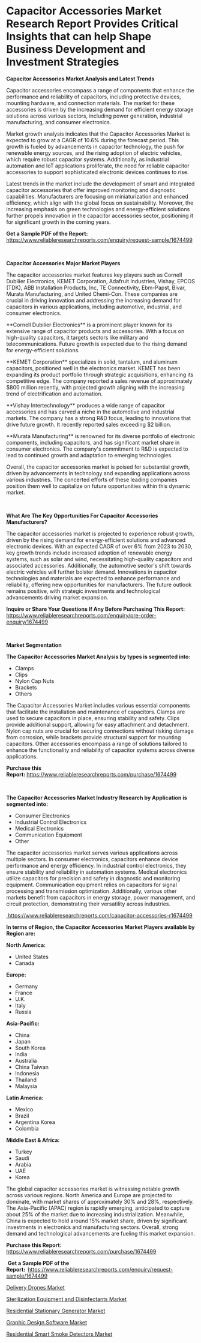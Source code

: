 <p><h1>Capacitor Accessories Market Research Report Provides Critical Insights that can help Shape Business Development and Investment Strategies</h1></p><p><strong>Capacitor Accessories Market Analysis and Latest Trends</strong></p>
<p><p>Capacitor accessories encompass a range of components that enhance the performance and reliability of capacitors, including protective devices, mounting hardware, and connection materials. The market for these accessories is driven by the increasing demand for efficient energy storage solutions across various sectors, including power generation, industrial manufacturing, and consumer electronics. </p><p>Market growth analysis indicates that the Capacitor Accessories Market is expected to grow at a CAGR of 10.6% during the forecast period. This growth is fueled by advancements in capacitor technology, the push for renewable energy sources, and the rising adoption of electric vehicles, which require robust capacitor systems. Additionally, as industrial automation and IoT applications proliferate, the need for reliable capacitor accessories to support sophisticated electronic devices continues to rise.</p><p>Latest trends in the market include the development of smart and integrated capacitor accessories that offer improved monitoring and diagnostic capabilities. Manufacturers are focusing on miniaturization and enhanced efficiency, which align with the global focus on sustainability. Moreover, the increasing emphasis on green technologies and energy-efficient solutions further propels innovation in the capacitor accessories sector, positioning it for significant growth in the coming years.</p></p>
<p><strong>Get a Sample PDF of the Report:&nbsp;</strong> <a href="https://www.reliableresearchreports.com/enquiry/request-sample/1674499?utm_campaign=83&utm_medium=2&utm_source=Github&utm_content=ia&utm_term=13102024&utm_id=capacitor-accessories">https://www.reliableresearchreports.com/enquiry/request-sample/1674499</a></p>
<p>&nbsp;</p>
<p><strong>Capacitor Accessories Major Market Players</strong></p>
<p><p>The capacitor accessories market features key players such as Cornell Dubilier Electronics, KEMET Corporation, Adafruit Industries, Vishay, EPCOS (TDK), ABB Installation Products, Inc, TE Connectivity, Ebm-Papst, Bivar, Murata Manufacturing, and United Chemi-Con. These companies are crucial in driving innovation and addressing the increasing demand for capacitors in various applications, including automotive, industrial, and consumer electronics.</p><p>**Cornell Dubilier Electronics** is a prominent player known for its extensive range of capacitor products and accessories. With a focus on high-quality capacitors, it targets sectors like military and telecommunications. Future growth is expected due to the rising demand for energy-efficient solutions.</p><p>**KEMET Corporation** specializes in solid, tantalum, and aluminum capacitors, positioned well in the electronics market. KEMET has been expanding its product portfolio through strategic acquisitions, enhancing its competitive edge. The company reported a sales revenue of approximately $800 million recently, with projected growth aligning with the increasing trend of electrification and automation.</p><p>**Vishay Intertechnology** produces a wide range of capacitor accessories and has carved a niche in the automotive and industrial markets. The company has a strong R&D focus, leading to innovations that drive future growth. It recently reported sales exceeding $2 billion.</p><p>**Murata Manufacturing** is renowned for its diverse portfolio of electronic components, including capacitors, and has significant market share in consumer electronics. The company's commitment to R&D is expected to lead to continued growth and adaptation to emerging technologies.</p><p>Overall, the capacitor accessories market is poised for substantial growth, driven by advancements in technology and expanding applications across various industries. The concerted efforts of these leading companies position them well to capitalize on future opportunities within this dynamic market.</p></p>
<p>&nbsp;</p>
<p><strong>What Are The Key Opportunities For Capacitor Accessories Manufacturers?</strong></p>
<p><p>The capacitor accessories market is projected to experience robust growth, driven by the rising demand for energy-efficient solutions and advanced electronic devices. With an expected CAGR of over 6% from 2023 to 2030, key growth trends include increased adoption of renewable energy systems, such as solar and wind, necessitating high-quality capacitors and associated accessories. Additionally, the automotive sector's shift towards electric vehicles will further bolster demand. Innovations in capacitor technologies and materials are expected to enhance performance and reliability, offering new opportunities for manufacturers. The future outlook remains positive, with strategic investments and technological advancements driving market expansion.</p></p>
<p><strong>Inquire or Share Your Questions If Any Before Purchasing This Report:</strong> <a href="https://www.reliableresearchreports.com/enquiry/pre-order-enquiry/1674499?utm_campaign=83&utm_medium=2&utm_source=Github&utm_content=ia&utm_term=13102024&utm_id=capacitor-accessories">https://www.reliableresearchreports.com/enquiry/pre-order-enquiry/1674499</a></p>
<p>&nbsp;</p>
<p><strong>Market Segmentation</strong></p>
<p><strong>The Capacitor Accessories Market Analysis by types is segmented into:</strong></p>
<p><ul><li>Clamps</li><li>Clips</li><li>Nylon Cap Nuts</li><li>Brackets</li><li>Others</li></ul></p>
<p><p>The Capacitor Accessories Market includes various essential components that facilitate the installation and maintenance of capacitors. Clamps are used to secure capacitors in place, ensuring stability and safety. Clips provide additional support, allowing for easy attachment and detachment. Nylon cap nuts are crucial for securing connections without risking damage from corrosion, while brackets provide structural support for mounting capacitors. Other accessories encompass a range of solutions tailored to enhance the functionality and reliability of capacitor systems across diverse applications.</p></p>
<p><strong>Purchase this Report:&nbsp;</strong><a href="https://www.reliableresearchreports.com/purchase/1674499?utm_campaign=83&utm_medium=2&utm_source=Github&utm_content=ia&utm_term=13102024&utm_id=capacitor-accessories">https://www.reliableresearchreports.com/purchase/1674499</a></p>
<p>&nbsp;</p>
<p><strong>The Capacitor Accessories Market Industry Research by Application is segmented into:</strong></p>
<p><ul><li>Consumer Electronics</li><li>Industrial Control Electronics</li><li>Medical Electronics</li><li>Communication Equipment</li><li>Other</li></ul></p>
<p><p>The capacitor accessories market serves various applications across multiple sectors. In consumer electronics, capacitors enhance device performance and energy efficiency. In industrial control electronics, they ensure stability and reliability in automation systems. Medical electronics utilize capacitors for precision and safety in diagnostic and monitoring equipment. Communication equipment relies on capacitors for signal processing and transmission optimization. Additionally, various other markets benefit from capacitors in energy storage, power management, and circuit protection, demonstrating their versatility across industries.</p></p>
<p><a href="https://www.reliableresearchreports.com/capacitor-accessories-r1674499?utm_campaign=83&utm_medium=2&utm_source=Github&utm_content=ia&utm_term=13102024&utm_id=capacitor-accessories">&nbsp;https://www.reliableresearchreports.com/capacitor-accessories-r1674499</a></p>
<p><strong>In terms of Region, the Capacitor Accessories Market Players available by Region are:</strong></p>
<p>
    <p> <strong> North America: </strong>
        <ul>
            <li>United States</li>
            <li>Canada</li>
        </ul>
        </p> 
    <p> <strong> Europe: </strong>
        <ul>
            <li>Germany</li>
            <li>France</li>
            <li>U.K.</li>
            <li>Italy</li>
            <li>Russia</li>
        </ul>
        </p> 
    <p> <strong> Asia-Pacific: </strong>
        <ul>
            <li>China</li>
            <li>Japan</li>
            <li>South Korea</li>
            <li>India</li>
            <li>Australia</li>
            <li>China Taiwan</li>
            <li>Indonesia</li>
            <li>Thailand</li>
            <li>Malaysia</li>
        </ul>
        </p> 
    <p> <strong> Latin America: </strong>
        <ul>
            <li>Mexico</li>
            <li>Brazil</li>
            <li>Argentina Korea</li>
            <li>Colombia</li>
        </ul>
        </p> 
    <p> <strong> Middle East & Africa: </strong>
        <ul>
            <li>Turkey</li>
            <li>Saudi</li>
            <li>Arabia</li>
            <li>UAE</li>
            <li>Korea</li>
        </ul>
    </p>
    </p>
<p><p>The global capacitor accessories market is witnessing notable growth across various regions. North America and Europe are projected to dominate, with market shares of approximately 30% and 28%, respectively. The Asia-Pacific (APAC) region is rapidly emerging, anticipated to capture about 25% of the market due to increasing industrialization. Meanwhile, China is expected to hold around 15% market share, driven by significant investments in electronics and manufacturing sectors. Overall, strong demand and technological advancements are fueling this market expansion.</p></p>
<p><strong>Purchase this Report: </strong><a href="https://www.reliableresearchreports.com/purchase/1674499?utm_campaign=83&utm_medium=2&utm_source=Github&utm_content=ia&utm_term=13102024&utm_id=capacitor-accessories">https://www.reliableresearchreports.com/purchase/1674499</a></p>
<p>&nbsp;<strong>Get a Sample PDF of the Report:&nbsp;&nbsp;</strong><a href="https://www.reliableresearchreports.com/enquiry/request-sample/1674499?utm_campaign=83&utm_medium=2&utm_source=Github&utm_content=ia&utm_term=13102024&utm_id=capacitor-accessories">https://www.reliableresearchreports.com/enquiry/request-sample/1674499</a></p>
<p><strong></strong></p>
<p><p><a href="https://issuu.com/reportprime-2/docs/delivery-drones-market-size-2030.pp_e6c66f8e35e424?utm_campaign=83&utm_medium=2&utm_source=Github&utm_content=ia&utm_term=13102024&utm_id=capacitor-accessories">Delivery Drones Market</a></p><p><a href="https://issuu.com/reportprime-2/docs/sterilization-equipment-and-disinfe_6ad094f1cf3844?utm_campaign=83&utm_medium=2&utm_source=Github&utm_content=ia&utm_term=13102024&utm_id=capacitor-accessories">Sterilization Equipment and Disinfectants Market</a></p><p><a href="https://www.linkedin.com/pulse/strategic-roadmap-global-residential-stationary-generator-ia3ie?utm_campaign=83&utm_medium=2&utm_source=Github&utm_content=ia&utm_term=13102024&utm_id=capacitor-accessories">Residential Stationary Generator Market</a></p><p><a href="https://github.com/MatthewHernandez403/Market-Research-Report-List-1/blob/main/graphic-design-software-market.md?utm_campaign=83&utm_medium=2&utm_source=Github&utm_content=ia&utm_term=13102024&utm_id=capacitor-accessories">Graphic Design Software Market</a></p><p><a href="https://www.linkedin.com/pulse/residential-smart-smoke-detectors-market-emerging-trends-0rjee?utm_campaign=83&utm_medium=2&utm_source=Github&utm_content=ia&utm_term=13102024&utm_id=capacitor-accessories">Residential Smart Smoke Detectors Market</a></p></p>